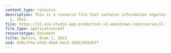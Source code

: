 ```yaml
---
content_type: resource
description: This is a resource file that contains information regarding optics exam
  1, 2012.
file: https://ol-ocw-studio-app-production.s3.amazonaws.com/courses/2-71-optics-spring-2014/438c2f4adfa5d5e68ac536013d5b2bff_MIT2_71S14_s12_note_quiz1.pdf
file_type: application/pdf
resourcetype: Document
title: Optics, Exam 1, 2012
uid: 438c2f4a-dfa5-d5e6-8ac5-36013d5b2bff
---
```

